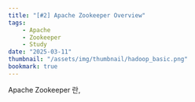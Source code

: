 ```yaml
---
title: "[#2] Apache Zookeeper Overview"
tags:
    - Apache
	- Zookeeper
    - Study
date: "2025-03-11"
thumbnail: "/assets/img/thumbnail/hadoop_basic.png"
bookmark: true
---
```


Apache Zookeeper 란,
